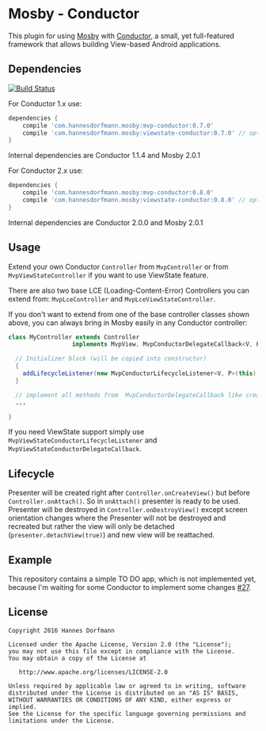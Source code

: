 # Mosby - Conductor
This plugin for using [Mosby](https://github.com/sockeqwe/mosby) with [Conductor](https://github.com/bluelinelabs/Conductor), a small, yet full-featured framework that allows building View-based Android applications.


## Dependencies
[![Build Status](https://travis-ci.org/sockeqwe/mosby-conductor.svg?branch=master)](https://travis-ci.org/sockeqwe/mosby-conductor)

For Conductor 1.x use:
```groovy
dependencies {
    compile 'com.hannesdorfmann.mosby:mvp-conductor:0.7.0'
    compile 'com.hannesdorfmann.mosby:viewstate-conductor:0.7.0' // optional viewstate feature
}
```
Internal dependencies are Conductor 1.1.4 and Mosby 2.0.1

For Conductor 2.x use:
```groovy
dependencies {
    compile 'com.hannesdorfmann.mosby:mvp-conductor:0.8.0'
    compile 'com.hannesdorfmann.mosby:viewstate-conductor:0.8.0' // optional viewstate feature
}
```
Internal dependencies are Conductor 2.0.0 and Mosby 2.0.1

## Usage
Extend your own Conductor `Controller` from `MvpController` or from `MvpViewStateController` if you want to use ViewState feature.

There are also two base LCE (Loading-Content-Error) Controllers you can extend from: `MvpLceController` and `MvpLceViewStateController`.

If you don't want to extend from one of the base controller classes shown above, you can always bring in Mosby easily in any Conductor controller:

```java
class MyController extends Controller
                  implements MvpView, MvpConductorDelegateCallback<V, P> {

  // Initializer block (will be copied into constructor)
  {
    addLifecycleListener(new MvpConductorLifecycleListener<V, P>(this);
  }

  // implement all methods from  MvpConductorDelegateCallback like createPresenter() etc.
  ...

}
```

If you need ViewState support simply use `MvpViewStateConductorLifecycleListener` and `MvpViewStateConductorDelegateCallback`.

## Lifecycle
Presenter will be created right after `Controller.onCreateView()` but before `Controller.onAttach()`. So in `onAttach()` presenter is ready to be used.
Presenter will be destroyed in `Controller.onDestroyView()` except screen orientation changes where the Presenter will not be destroyed and recreated but rather the view will only be detached (`presenter.detachView(true)`) and new view will be reattached.

## Example
This repository contains a simple TO DO app, which is not implemented yet, because I'm waiting for some Conductor to implement some changes [#27](https://github.com/bluelinelabs/Conductor/issues/27).

## License

```
Copyright 2016 Hannes Dorfmann

Licensed under the Apache License, Version 2.0 (the "License");
you may not use this file except in compliance with the License.
You may obtain a copy of the License at

   http://www.apache.org/licenses/LICENSE-2.0

Unless required by applicable law or agreed to in writing, software
distributed under the License is distributed on an "AS IS" BASIS,
WITHOUT WARRANTIES OR CONDITIONS OF ANY KIND, either express or implied.
See the License for the specific language governing permissions and
limitations under the License.
```